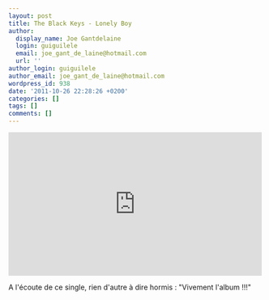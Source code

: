 ```yaml
---
layout: post
title: The Black Keys - Lonely Boy
author:
  display_name: Joe Gantdelaine
  login: guiguilele
  email: joe_gant_de_laine@hotmail.com
  url: ''
author_login: guiguilele
author_email: joe_gant_de_laine@hotmail.com
wordpress_id: 938
date: '2011-10-26 22:28:26 +0200'
categories: []
tags: []
comments: []
---
```

<iframe width="500" height="284" src="http://www.youtube.com/embed/a_426RiwST8" frameborder="0" allowfullscreen></iframe>

A l'écoute de ce single, rien d'autre à dire hormis : "Vivement l'album !!!"
